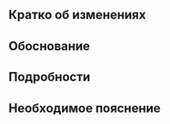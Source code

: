 <!--- Надеемся, что перед этим вы прочитали наш [гайд для контрибьютеров](https://github.com/bullbesh/persistence/CONTRIBUTING.md)  -->
<!--- Назовите пулл-реквест как общий итог всех ваших изменений -->

## Кратко об изменениях
<!--- Добавил/Изменил/Удалил -->
<!--- В нескольких словах об изменениях -->

## Обоснование
<!--- Почему нужны эти изменения? -->

## Подробности
<!--- Очень подробно об изменениях - все шаги, все неочевидные детали -->

## Необходимое пояснение
<!--- Если нужны какие-то пояснения, например - ссылка на что-либо или объяснение сути нового инструмента/библиотеки -->
